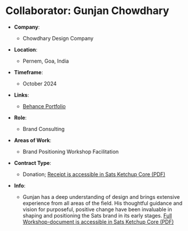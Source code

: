 # Collaborator: Gunjan Chowdhary

- **Company**:
  - Chowdhary Design Company

- **Location**:  
  - Pernem, Goa, India

- **Timeframe**:  
  - October 2024

- **Links**:  
  - [Behance Portfolio](https://www.behance.net/CDCo)

- **Role**:  
  - Brand Consulting  

- **Areas of Work**:  
  - Brand Positioning Workshop Facilitation  

- **Contract Type**:  
  - Donation; [Receipt is accessible in Sats Ketchup Core (PDF)](https://github.com/bahuwrihi/sats-ketchup-core/blob/main/_Files/Contract%20Files/TROXXY%20Wilde%20Hilde.pdf)

- **Info**:
  - Gunjan has a deep understanding of design and brings extensive experience from all areas of the field. His thoughtful guidance and vision for purposeful, positive change have been invaluable in shaping and positioning the Sats brand in its early stages. [Full Workshop-document is accessible in Sats Ketchup Core (PDF)](https://github.com/bahuwrihi/sats-ketchup-core/blob/main/_Files/Contract%20Files/TROXXY%20Wilde%20Hilde.pdf)
